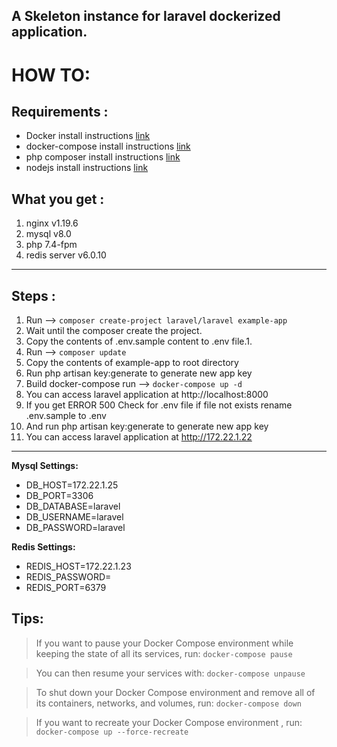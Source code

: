 ## A Skeleton instance for laravel dockerized application.

# HOW TO:

## Requirements :

* Docker install instructions [link](https://docs.docker.com/engine/install/)
* docker-compose install instructions [link](https://docs.docker.com/compose/install/)
* php composer install instructions [link](https://getcomposer.org/doc/00-intro.md#installation-linux-unix-macos)
* nodejs install instructions [link](https://nodejs.org/en/download/)

## What you  get :

1. nginx v1.19.6
1. mysql v8.0
1. php 7.4-fpm
1. redis server v6.0.10
_______________
## Steps :

1. Run --> `composer create-project laravel/laravel example-app`
1. Wait until the composer create the project.
1. Copy the contents of .env.sample content to .env file.1.
1. Run --> `composer update`
1. Copy the contents of example-app to root directory
1. Run php artisan key:generate to generate new app key
1. Build docker-compose run --> `docker-compose up -d`
1. You can access laravel application at http://localhost:8000
1. If you get ERROR 500 Check for .env file if file not exists rename .env.sample to .env
1. And run php artisan key:generate to generate new app key
1. You can access laravel application at http://172.22.1.22
__________________
**Mysql Settings:**

* DB_HOST=172.22.1.25
* DB_PORT=3306
* DB_DATABASE=laravel
* DB_USERNAME=laravel
* DB_PASSWORD=laravel

**Redis Settings:**

* REDIS_HOST=172.22.1.23
* REDIS_PASSWORD=
* REDIS_PORT=6379

## Tips:

> If you want to pause your Docker Compose environment while keeping the state of all its services, run:
`docker-compose pause
`

> You can then resume your services with:
> `docker-compose unpause`

> To shut down your Docker Compose environment and remove all of its containers, networks, and volumes, run: `docker-compose down`

> If you want to recreate your Docker Compose environment , run: `docker-compose up --force-recreate`
